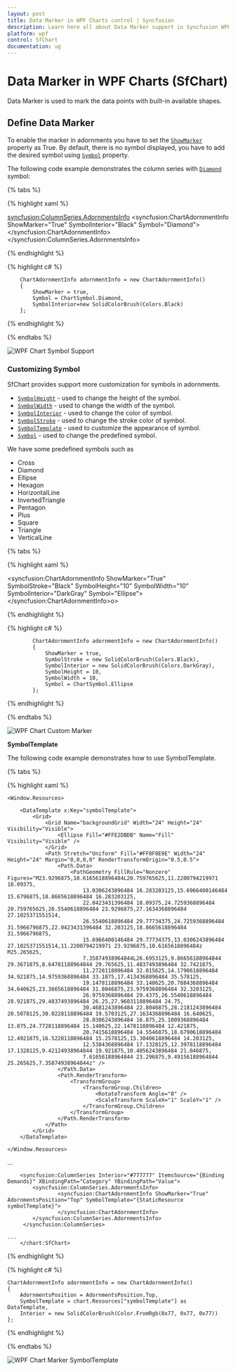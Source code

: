 ```yaml
---
layout: post
title: Data Marker in WPF Charts control | Syncfusion
description: Learn here all about Data Marker support in Syncfusion WPF Charts (SfChart) control, its elements and more details.
platform: wpf
control: SfChart
documentation: ug
---
```


# Data Marker in WPF Charts (SfChart)

Data Marker is used to mark the data points with built-in available shapes.

## Define Data Marker
To enable the marker in adornments you have to set the [`ShowMarker`](https://help.syncfusion.com/cr/wpf/Syncfusion.UI.Xaml.Charts.ChartAdornmentInfoBase.html#Syncfusion_UI_Xaml_Charts_ChartAdornmentInfoBase_ShowMarker) property as True. By default, there is no symbol displayed, you have to add the desired symbol using [`Symbol`](https://help.syncfusion.com/cr/wpf/Syncfusion.UI.Xaml.Charts.ChartAdornmentInfoBase.html#Syncfusion_UI_Xaml_Charts_ChartAdornmentInfoBase_Symbol) property.

The following code example demonstrates the column series with [`Diamond`](https://help.syncfusion.com/cr/wpf/Syncfusion.UI.Xaml.Charts.ChartSymbol.html#Syncfusion_UI_Xaml_Charts_ChartSymbol_Diamond) symbol:


{% tabs %}

{% highlight xaml %}

<syncfusion:ColumnSeries.AdornmentsInfo>
    <syncfusion:ChartAdornmentInfo ShowMarker="True" SymbolInterior="Black" Symbol="Diamond">
    </syncfusion:ChartAdornmentInfo>
</syncfusion:ColumnSeries.AdornmentsInfo> 

{% endhighlight %}

{% highlight c# %}

        ChartAdornmentInfo adornmentInfo = new ChartAdornmentInfo()
        {
            ShowMarker = true,
            Symbol = ChartSymbol.Diamond,
            SymbolInterior=new SolidColorBrush(Colors.Black)          
        };

{% endhighlight %}

{% endtabs %}

![WPF Chart Symbol Support](Adornments_images/wpf-chart-symbol-support.png)


### Customizing Symbol

SfChart provides support more customization for symbols in adornments. 

* [`SymbolHeight`](https://help.syncfusion.com/cr/wpf/Syncfusion.UI.Xaml.Charts.ChartAdornmentInfoBase.html#Syncfusion_UI_Xaml_Charts_ChartAdornmentInfoBase_SymbolHeight) - used to change the height of the symbol.
* [`SymbolWidth`](https://help.syncfusion.com/cr/wpf/Syncfusion.UI.Xaml.Charts.ChartAdornmentInfoBase.html#Syncfusion_UI_Xaml_Charts_ChartAdornmentInfoBase_SymbolWidth) - used to change the width of the symbol.
* [`SymbolInterior`](https://help.syncfusion.com/cr/wpf/Syncfusion.UI.Xaml.Charts.ChartAdornmentInfoBase.html#Syncfusion_UI_Xaml_Charts_ChartAdornmentInfoBase_SymbolInterior) - used to change the color of symbol.
* [`SymbolStroke`](https://help.syncfusion.com/cr/wpf/Syncfusion.UI.Xaml.Charts.ChartAdornmentInfoBase.html#Syncfusion_UI_Xaml_Charts_ChartAdornmentInfoBase_SymbolStroke) - used to change the stroke color of symbol.
* [`SymbolTemplate`](https://help.syncfusion.com/cr/wpf/Syncfusion.UI.Xaml.Charts.ChartAdornmentInfoBase.html#Syncfusion_UI_Xaml_Charts_ChartAdornmentInfoBase_SymbolTemplate) - used to customize the appearance of symbol.
* [`Symbol`](https://help.syncfusion.com/cr/wpf/Syncfusion.UI.Xaml.Charts.ChartAdornmentInfoBase.html#Syncfusion_UI_Xaml_Charts_ChartAdornmentInfoBase_Symbol) - used to change the predefined symbol.

We have some predefined symbols such as

* Cross	 
* Diamond
* Ellipse	
* Hexagon	
* HorizontalLine	
* InvertedTriangle	
* Pentagon	
* Plus	
* Square	
* Triangle
* VerticalLine	

{% tabs %}

{% highlight xaml %}

<syncfusion:ChartAdornmentInfo ShowMarker="True" SymbolStroke="Black" SymbolHeight="10" 
                               SymbolWidth="10" SymbolInterior="DarkGray" Symbol="Ellipse">
</syncfusion:ChartAdornmentInfo>o>

{% endhighlight %}

{% highlight c# %}

            ChartAdornmentInfo adornmentInfo = new ChartAdornmentInfo()
            {
                ShowMarker = true,
                SymbolStroke = new SolidColorBrush(Colors.Black),
                SymbolInterior = new SolidColorBrush(Colors.DarkGray),
                SymbolHeight = 10,
                SymbolWidth = 10,
                Symbol = ChartSymbol.Ellipse
            };

{% endhighlight %}

{% endtabs %}

![WPF Chart Custom Marker](Adornments_images/wpf-chart-custom-marker.png)


**SymbolTemplate**

The following code example demonstrates how to use SymbolTemplate.

{% tabs %}

{% highlight xaml %}

    <Window.Resources>
 
        <DataTemplate x:Key="symbolTemplate">
            <Grid>
                <Grid Name="backgroundGrid" Width="24" Height="24" Visibility="Visible">
                    <Ellipse Fill="#FFE2DBDB" Name="Fill" Visibility="Visible" />
                </Grid>
                <Path Stretch="Uniform" Fill="#FF0F0E0E" Width="24" Height="24" Margin="0,0,0,0" RenderTransformOrigin="0.5,0.5">
                    <Path.Data>
                        <PathGeometry FillRule="Nonzero" Figures="M23.9296875,10.6165618896484L20.759765625,11.2200794219971 18.09375,
                            13.0306243896484 16.283203125,15.6966400146484 15.6796875,18.8665618896484 16.283203125,
                            22.0423431396484 18.09375,24.7259368896484 20.759765625,26.5540618896484 23.9296875,27.1634368896484 27.1025371551514,
                            26.5540618896484 29.77734375,24.7259368896484 31.5966796875,22.0423431396484 32.203125,18.8665618896484 31.5966796875,
                            15.6966400146484 29.77734375,13.0306243896484 27.1025371551514,11.2200794219971 23.9296875,10.6165618896484z M25.265625,
                            7.35874938964844L26.6953125,9.86656188964844 29.3671875,8.64781188964844 29.765625,11.4837493896484 32.7421875,
                            11.2728118896484 32.015625,14.1790618896484 34.921875,14.9759368896484 33.1875,17.4134368896484 35.578125,
                            19.1478118896484 33.140625,20.7884368896484 34.640625,23.3665618896484 31.8046875,23.9759368896484 32.3203125,
                            26.9759368896484 29.4375,26.5540618896484 28.921875,29.4837493896484 26.25,27.9603118896484 24.75,
                            30.4681243896484 22.8046875,28.2181243896484 20.5078125,30.0228118896484 19.5703125,27.1634368896484 16.640625,
                            28.0306243896484 16.875,25.1009368896484 13.875,24.7728118896484 15.140625,22.1478118896484 12.421875,
                            20.7415618896484 14.5546875,18.6790618896484 12.4921875,16.5228118896484 15.2578125,15.3040618896484 14.203125,
                            12.5384368896484 17.1328125,12.3978118896484 17.1328125,9.42124938964844 19.921875,10.4056243896484 21.046875,
                            7.61656188964844 23.296875,9.49156188964844 25.265625,7.35874938964844z" />
                    </Path.Data>
                    <Path.RenderTransform>
                        <TransformGroup>
                            <TransformGroup.Children>
                                <RotateTransform Angle="0" />
                                <ScaleTransform ScaleX="1" ScaleY="1" />
                            </TransformGroup.Children>
                        </TransformGroup>
                    </Path.RenderTransform>
                </Path>
            </Grid>
        </DataTemplate>

    </Window.Resources>

<Grid>
        <chart:SfChart  Width="400" Height="300" >
    ...
            
        <syncfusion:ColumnSeries Interior="#777777" ItemsSource="{Binding Demands}" XBindingPath="Category" YBindingPath="Value">
            <syncfusion:ColumnSeries.AdornmentsInfo>
                    <syncfusion:ChartAdornmentInfo ShowMarker="True" AdornmentsPosition="Top" SymbolTemplate="{StaticResource symbolTemplate}">
                    </syncfusion:ChartAdornmentInfo>
            </syncfusion:ColumnSeries.AdornmentsInfo>
         </syncfusion:ColumnSeries>

    ...
        </chart:SfChart>
</Grid>
        
{% endhighlight %}

{% highlight c# %}

    ChartAdornmentInfo adornmentInfo = new ChartAdornmentInfo()
    {
        AdornmentsPosition = AdornmentsPosition.Top,
        SymbolTemplate = chart.Resources["symbolTemplate"] as DataTemplate,
        Interior = new SolidColorBrush(Color.FromRgb(0x77, 0x77, 0x77))
    };

{% endhighlight %}

{% endtabs %}

![WPF Chart Marker SymbolTemplate](Adornments_images/wpf-chart-marker-symboltemplate.png)
